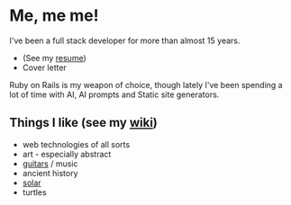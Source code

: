 # Me, me me!

I've been a full stack developer for more than almost 15 years. 

- (See my [resume](https://www.vudmaska.com/resume.html))
- Cover letter

Ruby on Rails is my weapon of choice, though lately I've been spending a lot of time with AI, AI prompts and Static site generators.

## Things I like (see my [wiki](https://github.com/voodoo/voodoo.github.io/wiki))

- web technologies of all sorts
- art - especially abstract
- [guitars](https://www.vudmaska.com/site-sharktail/) / music
- ancient history
- [solar]([https://github.com/voodoo/static-solar-plan/tree/gh-pages])
- turtles
